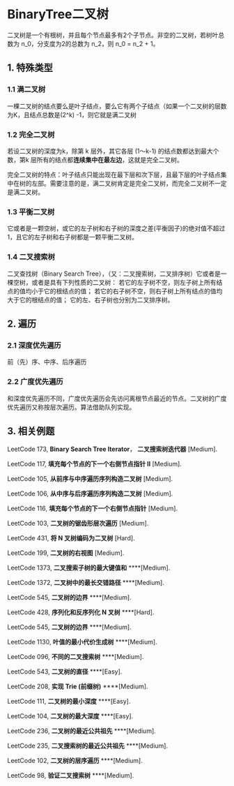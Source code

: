 # BinaryTree二叉树

二叉树是一个有根树，并且每个节点最多有2个子节点。非空的二叉树，若树叶总数为 n\_0，分支度为2的总数为 n\_2，则 n\_0 = n\_2 + 1。

## 1. 特殊类型

### 1.1 满二叉树

一棵二叉树的结点要么是叶子结点，要么它有两个子结点（如果一个二叉树的层数为K，且结点总数是\(2^k\) -1，则它就是满二叉树

### 1.2 完全二叉树

若设二叉树的深度为k，除第 k 层外，其它各层 \(1～k-1\) 的结点数都达到最大个数，第k 层所有的结点都**连续集中在最左边**，这就是完全二叉树。

完全二叉树的特点：叶子结点只能出现在最下层和次下层，且最下层的叶子结点集中在树的左部。需要注意的是，满二叉树肯定是完全二叉树，而完全二叉树不一定是满二叉树。  


### 1.3 平衡二叉树

它或者是一颗空树，或它的左子树和右子树的深度之差\(平衡因子\)的绝对值不超过1，且它的左子树和右子树都是一颗平衡二叉树。

### 1.4 二叉搜索树

二叉查找树（Binary Search Tree），（又：二叉搜索树，二叉排序树）它或者是一棵空树，或者是具有下列性质的二叉树： 若它的左子树不空，则左子树上所有结点的值均小于它的根结点的值； 若它的右子树不空，则右子树上所有结点的值均大于它的根结点的值； 它的左、右子树也分别为二叉排序树。

## 2. 遍历

### 2.1 深度优先遍历

前（先）序、中序、后序遍历

### 2.2 广度优先遍历

和深度优先遍历不同，广度优先遍历会先访问离根节点最近的节点。二叉树的广度优先遍历又称按层次遍历。算法借助队列实现。

## 3. 相关例题

LeetCode 173, **Binary Search Tree Iterator**， **二叉搜索树迭代器** \[Medium\].

LeetCode 117,  **填充每个节点的下一个右侧节点指针 II** \[Medium\].

LeetCode 105, **从前序与中序遍历序列构造二叉树** \[Medium\].

LeetCode 106, **从中序与后序遍历序列构造二叉树** \[Medium\].

LeetCode 116, **填充每个节点的下一个右侧节点指针** \[Medium\].

LeetCode 103, **二叉树的锯齿形层次遍历** \[Medium\].

LeetCode 431, **将 N 叉树编码为二叉树** \[Hard\].

LeetCode 199, **二叉树的右视图** \[Medium\].

LeetCode 1373, **二叉搜索子树的最大键值和**   ****\[Medium\].

LeetCode 1372, **二叉树中的最长交错路径**   ****\[Medium\].

LeetCode 545, **二叉树的边界**   ****\[Medium\].

LeetCode 428, **序列化和反序列化 N 叉树**   ****\[Hard\].

LeetCode 545, **二叉树的边界**   ****\[Medium\].

LeetCode 1130, **叶值的最小代价生成树**    ****\[Medium\].

LeetCode 096, **不同的二叉搜索树**    ****\[Medium\].

LeetCode 543, **二叉树的直径**     ****\[Easy\].

LeetCode 208, **实现 Trie \(前缀树\)**    ****\[Medium\].

LeetCode 111, **二叉树的最小深度**     ****\[Easy\].

LeetCode 104, **二叉树的最大深度**     ****\[Easy\].

LeetCode 236, **二叉树的最近公共祖先**     ****\[Medium\].

LeetCode 235, **二叉搜索树的最近公共祖先**     ****\[Medium\].

LeetCode 102, **二叉树的层序遍历**     ****\[Medium\].

LeetCode 98, **验证二叉搜索树**     ****\[Medium\].



